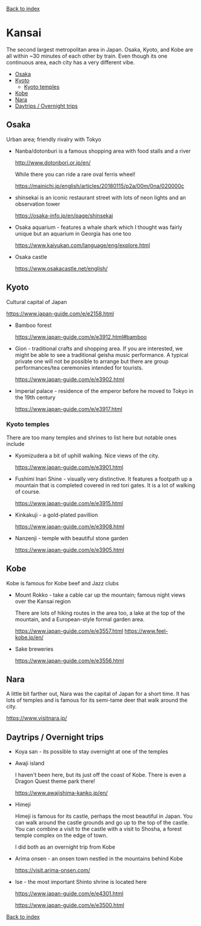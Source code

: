 
[Back to index](index)

# Kansai

The second largest metropolitan area in Japan.  Osaka, Kyoto, and Kobe are all within ~30 minutes of each other by train.  Even though its one continuous area, each city has a very different vibe.

- [Osaka](kansai.md#osaka)
- [Kyoto](kansai.md#kyoto)
  - [Kyoto temples](kansai.md#kyoto-temples)
- [Kobe](kansai.md#kobe)
- [Nara](kansai.md#nara)
- [Daytrips / Overnight trips](kansai.md#daytrips--overnight-trips)

## Osaka
Urban area; friendly rivalry with Tokyo

- Nanba/dotonburi is a famous shopping area with food stalls and a river

  <http://www.dotonbori.or.jp/en/>

  While there you can ride a rare oval ferris wheel!

  <https://mainichi.jp/english/articles/20180115/p2a/00m/0na/020000c>

- shinsekai is an iconic restaurant street with lots of neon lights and an observation tower

  <https://osaka-info.jp/en/page/shinsekai>

- Osaka aquarium - features a whale shark which I thought was fairly unique but an aquarium in Georgia has one too

  <https://www.kaiyukan.com/language/eng/explore.html>

- Osaka castle

  <https://www.osakacastle.net/english/>

## Kyoto
Cultural capital of Japan

  <https://www.japan-guide.com/e/e2158.html>

- Bamboo forest

  <https://www.japan-guide.com/e/e3912.html#bamboo>

- Gion - traditional crafts and shopping area.  If you are interested, we might be able to see a traditional geisha music performance.  A typical private one will not be possible to arrange but there are group performances/tea ceremonies intended for tourists.

  <https://www.japan-guide.com/e/e3902.html>

- Imperial palace - residence of the emperor before he moved to Tokyo in the 19th century

  <https://www.japan-guide.com/e/e3917.html>

### Kyoto temples

There are too many temples and shrines to list here but notable ones include

- Kyomizudera a bit of uphill walking.  Nice views of the city.

  <https://www.japan-guide.com/e/e3901.html>

- Fushimi Inari Shine - visually very distinctive.  It features a footpath up a mountain that is completed covered in red tori gates.  It is a lot of walking of course.

  <https://www.japan-guide.com/e/e3915.html>

- Kinkakuji - a gold-plated pavillion

  <https://www.japan-guide.com/e/e3908.html>

- Nanzenji - temple with beautiful stone garden

  <https://www.japan-guide.com/e/e3905.html>



## Kobe
Kobe is famous for Kobe beef and Jazz clubs

- Mount Rokko - take a cable car up the mountain; famous night views over the Kansai region

  There are lots of hiking routes in the area too, a lake at the top of the mountain, and a European-style formal garden area.

  <https://www.japan-guide.com/e/e3557.html>
  <https://www.feel-kobe.jp/en/>

- Sake breweries

  <https://www.japan-guide.com/e/e3556.html>


## Nara

A little bit farther out, Nara was the capital of Japan for a short time.  It has lots of temples
and is famous for its semi-tame deer that walk around the city.

<https://www.visitnara.jp/>

## Daytrips / Overnight trips
- Koya san - its possible to stay overnight at one of the temples 
- Awaji island

  I haven't been here, but its just off the coast of Kobe. There is even a Dragon Quest theme park there!

  <https://www.awajishima-kanko.jp/en/>

- Himeji

  Himeji is famous for its castle, perhaps the most beautiful in Japan.
  You can walk around the castle grounds and go up to the top of the castle.
  You can combine a visit to the castle with a visit to Shosha, a forest temple
  complex on the edge of town.

  I did both as an overnight trip from Kobe

- Arima onsen - an onsen town nestled in the mountains behind Kobe

  <https://visit.arima-onsen.com/>

- Ise - the most important Shinto shrine is located here

  <https://www.japan-guide.com/e/e4301.html>

  <https://www.japan-guide.com/e/e3500.html>

[Back to index](index)
